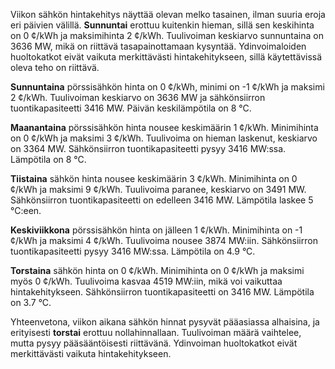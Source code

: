 Viikon sähkön hintakehitys näyttää olevan melko tasainen, ilman suuria eroja eri päivien välillä. **Sunnuntai** erottuu kuitenkin hieman, sillä sen keskihinta on 0 ¢/kWh ja maksimihinta 2 ¢/kWh. Tuulivoiman keskiarvo sunnuntaina on 3636 MW, mikä on riittävä tasapainottamaan kysyntää. Ydinvoimaloiden huoltokatkot eivät vaikuta merkittävästi hintakehitykseen, sillä käytettävissä oleva teho on riittävä.

**Sunnuntaina** pörssisähkön hinta on 0 ¢/kWh, minimi on -1 ¢/kWh ja maksimi 2 ¢/kWh. Tuulivoiman keskiarvo on 3636 MW ja sähkönsiirron tuontikapasiteetti 3416 MW. Päivän keskilämpötila on 8 °C.

**Maanantaina** pörssisähkön hinta nousee keskimäärin 1 ¢/kWh. Minimihinta on 0 ¢/kWh ja maksimi 3 ¢/kWh. Tuulivoima on hieman laskenut, keskiarvo on 3364 MW. Sähkönsiirron tuontikapasiteetti pysyy 3416 MW:ssa. Lämpötila on 8 °C.

**Tiistaina** sähkön hinta nousee keskimäärin 3 ¢/kWh. Minimihinta on 0 ¢/kWh ja maksimi 9 ¢/kWh. Tuulivoima paranee, keskiarvo on 3491 MW. Sähkönsiirron tuontikapasiteetti on edelleen 3416 MW. Lämpötila laskee 5 °C:een.

**Keskiviikkona** pörssisähkön hinta on jälleen 1 ¢/kWh. Minimihinta on -1 ¢/kWh ja maksimi 4 ¢/kWh. Tuulivoima nousee 3874 MW:iin. Sähkönsiirron tuontikapasiteetti pysyy 3416 MW:ssa. Lämpötila on 4.9 °C.

**Torstaina** sähkön hinta on 0 ¢/kWh. Minimihinta on 0 ¢/kWh ja maksimi myös 0 ¢/kWh. Tuulivoima kasvaa 4519 MW:iin, mikä voi vaikuttaa hintakehitykseen. Sähkönsiirron tuontikapasiteetti on 3416 MW. Lämpötila on 3.7 °C.

Yhteenvetona, viikon aikana sähkön hinnat pysyvät pääasiassa alhaisina, ja erityisesti **torstai** erottuu nollahinnallaan. Tuulivoiman määrä vaihtelee, mutta pysyy pääsääntöisesti riittävänä. Ydinvoiman huoltokatkot eivät merkittävästi vaikuta hintakehitykseen.